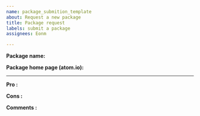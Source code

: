 ```yaml
---
name: package_submition_template
about: Request a new package
title: Package request
labels: submit a package
assignees: Eonm

---
```


**Package name:**

**Package home page (atom.io):**

---

__Pro :__

__Cons :__

__Comments :__
